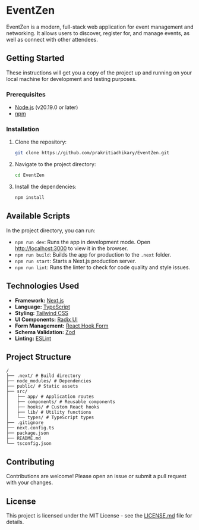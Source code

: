 # EventZen

EventZen is a modern, full-stack web application for event management and networking. It allows users to discover, register for, and manage events, as well as connect with other attendees.

## Getting Started

These instructions will get you a copy of the project up and running on your local machine for development and testing purposes.

### Prerequisites

*   [Node.js](https://nodejs.org/) (v20.19.0 or later)
*   [npm](https://www.npmjs.com/)

### Installation

1.  Clone the repository:

    ```bash
    git clone https://github.com/prakritiadhikary/EventZen.git
    ```

2.  Navigate to the project directory:

    ```bash
    cd EventZen
    ```

3.  Install the dependencies:

    ```bash
    npm install
    ```

## Available Scripts

In the project directory, you can run:

*   `npm run dev`: Runs the app in development mode. Open [http://localhost:3000](http://localhost:3000) to view it in the browser.
*   `npm run build`: Builds the app for production to the `.next` folder.
*   `npm run start`: Starts a Next.js production server.
*   `npm run lint`: Runs the linter to check for code quality and style issues.

## Technologies Used

*   **Framework:** [Next.js](https://nextjs.org/)
*   **Language:** [TypeScript](https://www.typescriptlang.org/)
*   **Styling:** [Tailwind CSS](https://tailwindcss.com/)
*   **UI Components:** [Radix UI](https://www.radix-ui.com/)
*   **Form Management:** [React Hook Form](https://react-hook-form.com/)
*   **Schema Validation:** [Zod](https://zod.dev/)
*   **Linting:** [ESLint](https://eslint.org/)

## Project Structure

```
/
├── .next/ # Build directory
├── node_modules/ # Dependencies
├── public/ # Static assets
├── src/
│   ├── app/ # Application routes
│   ├── components/ # Reusable components
│   ├── hooks/ # Custom React hooks
│   ├── lib/ # Utility functions
│   └── types/ # TypeScript types
├── .gitignore
├── next.config.ts
├── package.json
├── README.md
└── tsconfig.json
```

## Contributing

Contributions are welcome! Please open an issue or submit a pull request with your changes.

## License

This project is licensed under the MIT License - see the [LICENSE.md](LICENSE.md) file for details.